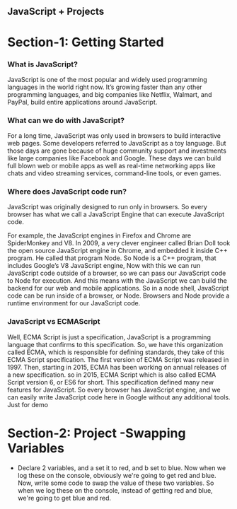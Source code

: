 ## JavaScript + Projects

# Section-1: Getting Started
### What is JavaScript?

JavaScript is one of the most popular and widely used programming languages in the world right now. It’s growing faster than any other programming languages, and big companies like Netflix, Walmart, and PayPal, build entire applications around JavaScript.

### What can we do with JavaScript?

For a long time, JavaScript was only used in browsers to build interactive web pages. Some developers referred to JavaScript as a toy language. But those days are gone because of huge community support and investments like large companies like Facebook and Google. These days we can build full blown web or mobile apps as well as real-time networking apps like chats and video streaming services, command-line tools, or even games.

### Where does JavaScript code run?

JavaScript was originally designed to run only in browsers. So every browser has what we call a JavaScript Engine that can execute JavaScript code. 

For example, the JavaScript engines in Firefox and Chrome are SpiderMonkey and V8. In 2009, a very clever engineer called Brian Doll took the open source JavaScript engine in Chrome, and embedded it inside C++ program. He called that program Node. So Node is a C++ program, that includes Google’s V8 JavaScript engine, Now with this we can run JavaScript code outside of a browser, so we can pass our JavaScript code to Node for execution. And this means with the JavaScript we can build the backend for our web and mobile applications. So in a node shell, JavaScript code can be run inside of a browser, or Node. Browsers and Node provide a runtime environment for our JavaScript code.

### JavaScript vs ECMAScript
Well, ECMA Script is just a specification, JavaScript is a programming language that confirms to this specification. So, we have this organization called ECMA, which is responsible for defining standards, they take of this ECMA Script specification. The first version of ECMA Script was released in 1997. Then, starting in 2015, ECMA has been working on annual releases of a new specification. so in 2015, ECMA Script which is also called ECMA Script version 6, or ES6 for short. This specification defined many new features for JavaScript. 
So every browser has JavaScript engine, and we can easily write JavaScript code here in Google without any additional tools. Just for demo

# Section-2: Project -Swapping Variables
- Declare 2 variables, and a set it to red, and b set to blue. Now when we log these on the console, obviously
we're going to get red and blue. Now, write some code to swap the value of these two variables. So when we 
log these on the console, instead of getting red and blue, we're going to get blue and red. 
